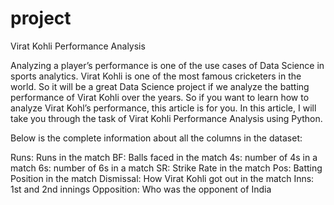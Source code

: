 # project
Virat Kohli Performance Analysis

Analyzing a player’s performance is one of the use cases of Data Science in sports analytics. Virat Kohli is one of the most famous cricketers in the world. So it will be a great Data Science project if we analyze the batting performance of Virat Kohli over the years. So if you want to learn how to analyze Virat Kohl’s performance, this article is for you. In this article, I will take you through the task of Virat Kohli Performance Analysis using Python.

Below is the complete information about all the columns in the dataset:

Runs: Runs in the match
BF: Balls faced in the match
4s: number of 4s in a match
6s: number of 6s in a match
SR: Strike Rate in the match
Pos: Batting Position in the match
Dismissal: How Virat Kohli got out in the match
Inns: 1st and 2nd innings
Opposition: Who was the opponent of India

